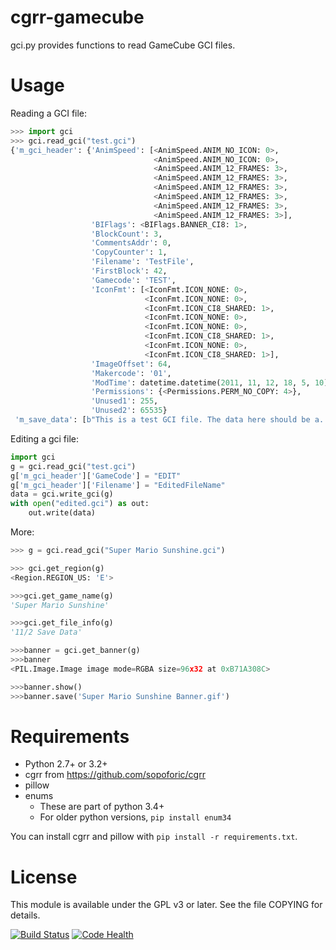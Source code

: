 cgrr-gamecube
=============

gci.py provides functions to read GameCube GCI files.

Usage
=====

Reading a GCI file:

```python
>>> import gci
>>> gci.read_gci("test.gci")
{'m_gci_header': {'AnimSpeed': [<AnimSpeed.ANIM_NO_ICON: 0>,
                                <AnimSpeed.ANIM_NO_ICON: 0>,
                                <AnimSpeed.ANIM_12_FRAMES: 3>,
                                <AnimSpeed.ANIM_12_FRAMES: 3>,
                                <AnimSpeed.ANIM_12_FRAMES: 3>,
                                <AnimSpeed.ANIM_12_FRAMES: 3>,
                                <AnimSpeed.ANIM_12_FRAMES: 3>,
                                <AnimSpeed.ANIM_12_FRAMES: 3>],
                  'BIFlags': <BIFlags.BANNER_CI8: 1>,
                  'BlockCount': 3,
                  'CommentsAddr': 0,
                  'CopyCounter': 1,
                  'Filename': 'TestFile',
                  'FirstBlock': 42,
                  'Gamecode': 'TEST',
                  'IconFmt': [<IconFmt.ICON_NONE: 0>,
                              <IconFmt.ICON_NONE: 0>,
                              <IconFmt.ICON_CI8_SHARED: 1>,
                              <IconFmt.ICON_NONE: 0>,
                              <IconFmt.ICON_NONE: 0>,
                              <IconFmt.ICON_CI8_SHARED: 1>,
                              <IconFmt.ICON_NONE: 0>,
                              <IconFmt.ICON_CI8_SHARED: 1>],
                  'ImageOffset': 64,
                  'Makercode': '01',
                  'ModTime': datetime.datetime(2011, 11, 12, 18, 5, 10),
                  'Permissions': {<Permissions.PERM_NO_COPY: 4>},
                  'Unused1': 255,
                  'Unused2': 65535}
 'm_save_data': [b"This is a test GCI file. The data here should be a..."]
 ```

Editing a gci file:

```python
import gci
g = gci.read_gci("test.gci")
g['m_gci_header']['GameCode'] = "EDIT"
g['m_gci_header']['Filename'] = "EditedFileName"
data = gci.write_gci(g)
with open("edited.gci") as out:
    out.write(data)
```

More:

```python
>>> g = gci.read_gci("Super Mario Sunshine.gci")

>>> gci.get_region(g)
<Region.REGION_US: 'E'>

>>>gci.get_game_name(g)
'Super Mario Sunshine'

>>>gci.get_file_info(g)
'11/2 Save Data'

>>>banner = gci.get_banner(g)
>>>banner
<PIL.Image.Image image mode=RGBA size=96x32 at 0xB71A308C>

>>>banner.show()
>>>banner.save('Super Mario Sunshine Banner.gif')
```


Requirements
============

* Python 2.7+ or 3.2+
* cgrr from https://github.com/sopoforic/cgrr
* pillow
* enums
    * These are part of python 3.4+
    * For older python versions, `pip install enum34`

You can install cgrr and pillow with `pip install -r requirements.txt`.

License
=======

This module is available under the GPL v3 or later. See the file COPYING for
details.

[![Build Status](https://travis-ci.org/sopoforic/cgrr-gamecube.svg?branch=master)](https://travis-ci.org/sopoforic/cgrr-gamecube)
[![Code Health](https://landscape.io/github/sopoforic/cgrr-gamecube/master/landscape.svg?style=flat)](https://landscape.io/github/sopoforic/cgrr-gamecube/master)
